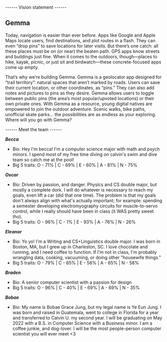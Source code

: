 ------ Vision statement ------

## Gemma

Today, navigation is easier than ever before. Apps like Google and Apple Maps locate users, find destinations, and plot routes in a flash. They can even “drop pins” to save locations for later visits. But there’s one catch: all these places must be on (or near) the beaten path. GPS apps know streets and buildings just fine. When it comes to the outdoors, though—places to hike, kayak, picnic, or just sit and birdwatch—these concrete-focused apps come up empty.  

That’s why we’re building Gemma. Gemma is a geolocator app designed for “trail territory”: natural spaces that aren’t marked by roads. Users can save their current location, or other coordinates, as “pins.” They can also add notes and pictures to pins as they desire. Gemma allows users to toggle between public pins (the area’s most popular/upvoted locations) or their own private ones. With Gemma as a resource, young digital natives are empowered to join the outdoor adventure. Scenic walks, bike paths, unofficial skate parks... the possibilities are as endless as your exploring. Where will you go with Gemma? 

------ Meet the team ------

***Becca***
- Bio: Hey I'm becca! I'm a computer science major with math and psych minors. I spend most of my free time diving on calvin's swim and dive team so catch me at the pool!
- Big 5 traits: O - 71% | C - 69% | E - 60% | A - 81% | N - 75%

***Oscar***
- Bio: Driven by passion, and danger. Physics and CS double major, but mostly a complete dork. I will do whatever is necessary to reach my goals, even lift a car (did that one time). The problem is that my goals don't always align with what's actually important; for example: spending a semester developing electromyography circuits for muscle-to-servo control, while I really should have been in class (it WAS pretty sweet tho).
- Big 5 traits:  O - 96% | C - 1% | E - 93% | A - 76% | N - 26%

***Eleanor***
- Bio: Yo yo! I'm a Writing and CS+Linguistics double major. I was born in Boston, MA, but I grew up in Charleston, SC. I love chocolate and running, and I need coffee to function. If I'm not in class, I'm probably wrangling data, cooking, vacuuming, or doing other "housewife things."
- Big 5 traits: O - 79% | C - 65% | E - 56% | A - 65% | N - 58%

***Braden***
- Bio: A senior computer scientist with a passion for design
- Big 5 traits:  O - 96% | C - 40% | E - 69% | A - 69% | N - 35%

***Bobae***
- Bio: My name is Bobae Grace Jung, but my legal name is Ye Eun Jung. I was born and raised in Guatemala, 
went to college in Florida for a year and transferred to Calvin U. my second year. I will be graduating 
on May 2022 with a B.S. in Computer Science with a Business minor. I am a coffee junkie, and dog-lover.
I will be the most people-person computer scientist you will ever meet <3
